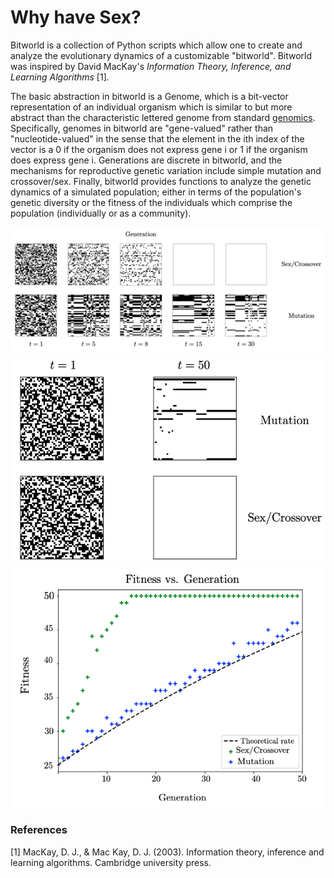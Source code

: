 # Why have Sex? 

Bitworld is a collection of Python scripts which allow one to create and analyze the evolutionary dynamics of a customizable "bitworld". 
Bitworld was inspired by David MacKay's _Information Theory, Inference, and Learning Algorithms_ [1]. 

The basic abstraction in bitworld is a Genome, which is a bit-vector representation of an individual organism which is similar to but more abstract than the characteristic lettered genome from standard [genomics](https://en.wikipedia.org/wiki/Genome). Specifically, genomes in bitworld are "gene-valued" rather than "nucleotide-valued" in the sense that the element in the ith index of the vector is a 0 if the organism does not express gene i or 1 if the organism does express gene i. Generations are discrete in bitworld, and the mechanisms for reproductive genetic variation include simple mutation and crossover/sex. Finally, bitworld provides functions to analyze the genetic dynamics of a simulated population; either in terms of the population's genetic diversity or the fitness of the individuals which comprise the population (individually or as a community).

![Population](https://github.com/njkrichardson/bitworld/blob/master/figs/population.png?raw=true)
![Full Sim](https://github.com/njkrichardson/bitworld/blob/master/figs/full_simulation.png?raw=true)
![Fitness v generation](https://github.com/njkrichardson/bitworld/blob/master/figs/fitness_v_generation.png?raw=true)

### References 
[1] MacKay, D. J., & Mac Kay, D. J. (2003). Information theory, inference and learning algorithms. Cambridge university press.
